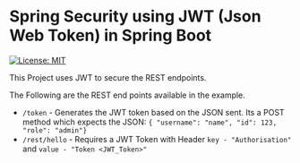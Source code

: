# Spring Security using JWT (Json Web Token) in Spring Boot

[![License: MIT](https://img.shields.io/badge/License-MIT-green.svg)](https://opensource.org/licenses/MIT)

This Project uses JWT to secure the REST endpoints.

The Following are the REST end points available in the example.
- `/token` - Generates the JWT token based on the JSON sent. Its a POST method which expects the JSON: `{ "username": "name", "id": 123, "role": "admin"}` 
- `/rest/hello` - Requires a JWT Token with Header `key - "Authorisation"` and `value - "Token <JWT_Token>"`
